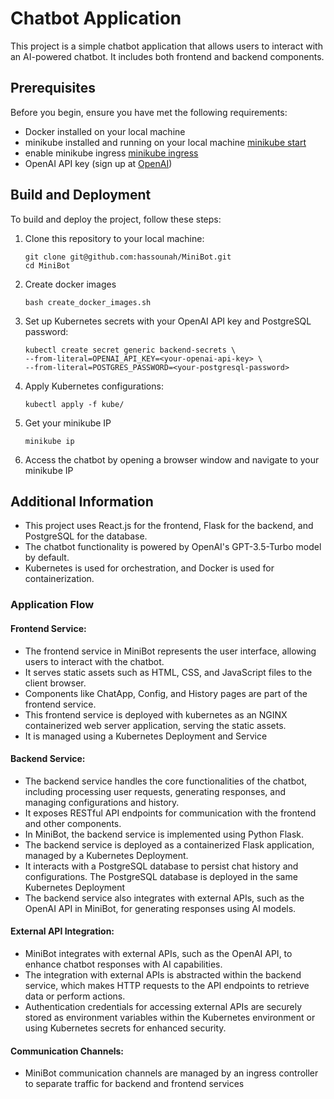 # Chatbot Application

This project is a simple chatbot application that allows users to interact with an AI-powered chatbot. It includes both frontend and backend components.

## Prerequisites

Before you begin, ensure you have met the following requirements:

- Docker installed on your local machine
- minikube installed and running on your local machine [minikube start](https://minikube.sigs.k8s.io/docs/start/)
- enable minikube ingress [minikube ingress](https://kubernetes.io/docs/tasks/access-application-cluster/ingress-minikube/) 
- OpenAI API key (sign up at [OpenAI](https://beta.openai.com/signup/))

## Build and Deployment

To build and deploy the project, follow these steps:

1. Clone this repository to your local machine:
    ```
    git clone git@github.com:hassounah/MiniBot.git
    cd MiniBot
    ```
2. Create docker images
    ```
    bash create_docker_images.sh
    ```
3. Set up Kubernetes secrets with your OpenAI API key and PostgreSQL password:
    ```
    kubectl create secret generic backend-secrets \
    --from-literal=OPENAI_API_KEY=<your-openai-api-key> \
    --from-literal=POSTGRES_PASSWORD=<your-postgresql-password>
    ```
4. Apply Kubernetes configurations:
    ```
    kubectl apply -f kube/
    ```
5. Get your minikube IP
    ```
    minikube ip
    ```
6. Access the chatbot by opening a browser window and navigate to your minikube IP


## Additional Information

- This project uses React.js for the frontend, Flask for the backend, and PostgreSQL for the database.
- The chatbot functionality is powered by OpenAI's GPT-3.5-Turbo model by default.
- Kubernetes is used for orchestration, and Docker is used for containerization.

### Application Flow

#### Frontend Service:

- The frontend service in MiniBot represents the user interface, allowing users to interact with the chatbot.
- It serves static assets such as HTML, CSS, and JavaScript files to the client browser.
- Components like ChatApp, Config, and History pages are part of the frontend service.
- This frontend service is deployed with kubernetes as an NGINX containerized web server application, serving the static assets.
- It is managed using a Kubernetes Deployment and Service

#### Backend Service:

- The backend service handles the core functionalities of the chatbot, including processing user requests, generating responses, and managing configurations and history.
- It exposes RESTful API endpoints for communication with the frontend and other components.
- In MiniBot, the backend service is implemented using Python Flask.
- The backend service is deployed as a containerized Flask application, managed by a Kubernetes Deployment.
- It interacts with a PostgreSQL database to persist chat history and configurations. The PostgreSQL database is deployed in the same Kubernetes Deployment
- The backend service also integrates with external APIs, such as the OpenAI API in MiniBot, for generating responses using AI models.


#### External API Integration:

- MiniBot integrates with external APIs, such as the OpenAI API, to enhance chatbot responses with AI capabilities.
- The integration with external APIs is abstracted within the backend service, which makes HTTP requests to the API endpoints to retrieve data or perform actions.
- Authentication credentials for accessing external APIs are securely stored as environment variables within the Kubernetes environment or using Kubernetes secrets for enhanced security.

#### Communication Channels:

- MiniBot communication channels are managed by an ingress controller to separate traffic for backend and frontend services
